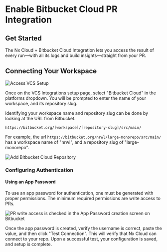 # Enable Bitbucket Cloud PR Integration

## Get Started

The Nx Cloud + Bitbucket Cloud Integration lets you access the result of every run—with all its logs and build insights—straight from your PR.

## Connecting Your Workspace

![Access VCS Setup](/nx-cloud/set-up/access-vcs-setup.png)

Once on the VCS Integrations setup page, select "Bitbucket Cloud" in the platforms dropdown. You will be prompted to enter the name of your workspace, and its repository slug.

Identifying your workspace name and repository slug can be done by looking at the URL from Bitbucket.

```
https://bitbucket.org/[workspace]/[repository-slug]/src/main/
```

For example, the url `https://bitbucket.org/nrwl/large-monorepo/src/main/` has a workspace name of "nrwl", and a repository slug of "large-monorepo".

![Add Bitbucket Cloud Repository](/nx-cloud/set-up/add-bitbucket-cloud-repository.png)

### Configuring Authentication

#### Using an App Password

To use an app password for authentication, one must be generated with proper permissions. The minimum required permissions are write access to PRs.

![PR write access is checked in the App Password creation screen on Bitbucket](/nx-cloud/set-up/minimal-bitbucket-cloud-app-password.png)

Once the app password is created, verify the username is correct, paste the value, and then click "Test Connection". This will verify that Nx Cloud can connect to your repo. Upon a successful test, your configuration is saved, and setup is complete.
